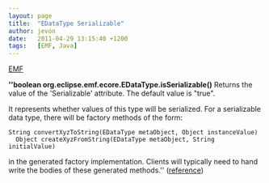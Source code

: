 ```yaml
---
layout: page
title:  "EDataType Serializable"
author: jevon
date:   2011-04-29 13:15:40 +1200
tags:   [EMF, Java]
---
```


[EMF](emf.md)

**''boolean org.eclipse.emf.ecore.EDataType.isSerializable()**
Returns the value of the 'Serializable' attribute. The default value is "true". 

It represents whether values of this type will be serialized. For a serializable data type, there will be factory methods of the form: 

```
String convertXyzToString(EDataType metaObject, Object instanceValue)
  Object createXyzFromString(EDataType metaObject, String initialValue)
```

in the generated factory implementation. Clients will typically need to hand write the bodies of these generated methods.''
(<a href="http://download.eclipse.org/modeling/emf/emf/javadoc/2.5.0/org/eclipse/emf/ecore/EDataType.html#isSerializable%28%29">reference</a>)
